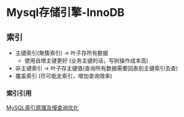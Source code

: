 # Mysql存储引擎-InnoDB

## 索引

- 主键索引(聚簇索引) -> 叶子存所有数据
  - 使用自增主键更好 (业务主键的话，写树操作成本高)
- 非主键索引 -> 叶子存主键值(查询所有数据需要回表到主键索引去查)
- 覆盖索引 (尽可能走索引，增加查询效率)

### 索引引用

[MySQL索引原理及慢查询优化](https://tech.meituan.com/2014/06/30/mysql-index.html)
